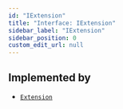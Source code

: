```yaml
---
id: "IExtension"
title: "Interface: IExtension"
sidebar_label: "IExtension"
sidebar_position: 0
custom_edit_url: null
---
```


## Implemented by

- [`Extension`](../classes/Extension.md)
